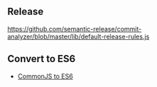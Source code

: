 ## Release

https://github.com/semantic-release/commit-analyzer/blob/master/lib/default-release-rules.js

## Convert to ES6

* [CommonJS to ES6](https://github.com/nolanlawson/cjs-to-es6)